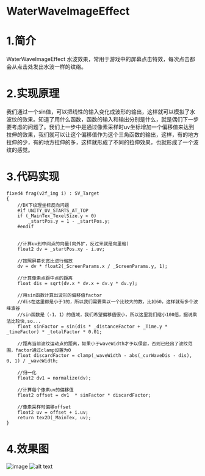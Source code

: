 # WaterWaveImageEffect

# 1.简介
WaterWaveImageEffect 水波效果，常用于游戏中的屏幕点击特效，每次点击都会从点击处发出水波一样的纹络。

# 2.实现原理
我们通过一个sin值，可以把线性的输入变化成波形的输出，这样就可以模拟了水波纹的效果。知道了用什么函数，函数的输入和输出分别是什么，就是偶们下一步要考虑的问题了。我们上一步中是通过像素采样时uv坐标增加一个偏移值来达到拉伸的效果，我们就可以让这个偏移值作为这个三角函数的输出，这样，有的地方拉伸的少，有的地方拉伸的多，这样就形成了不同的拉伸效果，也就形成了一个波纹的感觉。

# 3.代码实现

    fixed4 frag(v2f_img i) : SV_Target
	{
		//DX下纹理坐标反向问题
		#if UNITY_UV_STARTS_AT_TOP
		if (_MainTex_TexelSize.y < 0)
			_startPos.y = 1 - _startPos.y;
		#endif


		//计算uv到中间点的向量(向外扩，反过来就是向里缩)
		float2 dv = _startPos.xy - i.uv;

		//按照屏幕长宽比进行缩放
		dv = dv * float2(_ScreenParams.x / _ScreenParams.y, 1);

		//计算像素点距中点的距离
		float dis = sqrt(dv.x * dv.x + dv.y * dv.y);

		//用sin函数计算出波形的偏移值factor
		//dis在这里都是小于1的，所以我们需要乘以一个比较大的数，比如60，这样就有多个波峰波谷
		//sin函数是（-1，1）的值域，我们希望偏移值很小，所以这里我们缩小100倍，据说乘法比较快,so...
		float sinFactor = sin(dis * _distanceFactor + _Time.y * _timeFactor) * _totalFactor * 0.01;

		//距离当前波纹运动点的距离，如果小于waveWidth才予以保留，否则已经出了波纹范围，factor通过clamp设置为0
		float discardFactor = clamp(_waveWidth - abs(_curWaveDis - dis), 0, 1) / _waveWidth;

		//归一化
		float2 dv1 = normalize(dv);

		//计算每个像素uv的偏移值
		float2 offset = dv1  * sinFactor * discardFactor;

		//像素采样时偏移offset
		float2 uv = offset + i.uv;
		return tex2D(_MainTex, uv);	
	}

# 4.效果图
![image](https://github.com/FengziXiao/JxyDatePicker/blob/master/1340843-a76f1e1788c0684f.gif)
![alt text](https://github.com/YESshowMeCode/CollectionOfUnityShader/tree/master/Assets/ShaderList/WaterWaveImageEffect/L4VRGduUqq.gif)
